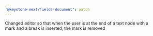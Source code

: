 ```yaml
---
'@keystone-next/fields-document': patch
---
```


Changed editor so that when the user is at the end of a text node with a mark and a break is inserted, the mark is removed
